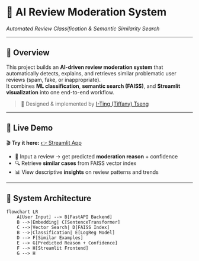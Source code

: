 # 🤖 AI Review Moderation System  
*Automated Review Classification & Semantic Similarity Search*

---

## 🌟 Overview

This project builds an **AI-driven review moderation system** that automatically detects, explains, and retrieves similar problematic user reviews (spam, fake, or inappropriate).  
It combines **ML classification**, **semantic search (FAISS)**, and **Streamlit visualization** into one end-to-end workflow.

> 🧠 Designed & implemented by [I-Ting (Tiffany) Tseng](https://github.com/itingtseng)

---

## 🚀 Live Demo

🎬 **Try it here:** [👉 Streamlit App](https://ai-review-moderation-yourname.streamlit.app)

- 📝 Input a review → get predicted **moderation reason** + confidence  
- 🔍 Retrieve **similar cases** from FAISS vector index  
- 📊 View descriptive **insights** on review patterns and trends  

---

## 🧩 System Architecture

```mermaid
flowchart LR
    A[User Input] --> B[FastAPI Backend]
    B -->|Embedding| C[SentenceTransformer]
    C -->|Vector Search| D[FAISS Index]
    B -->|Classification| E[LogReg Model]
    D --> F[Similar Examples]
    E --> G[Predicted Reason + Confidence]
    F --> H[Streamlit Frontend]
    G --> H
